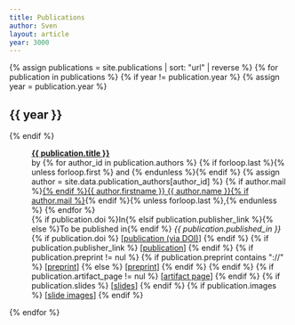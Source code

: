 ```yaml
---
title: Publications
author: Sven
layout: article
year: 3000
---
```


<dl>
{% assign publications = site.publications | sort: "url" | reverse %}
{% for publication in publications %}
  {% if year != publication.year %}
    {% assign year = publication.year %}
    <dt><h2>{{ year }}</h2></dt>
  {% endif %}
  <dd>
    <p>
      <strong>
        <a name="{{ publication.key }}"></a><a name="{{ publication.slug }}"></a>
        <a href="{{ publication.url }}">{{ publication.title }}</a>
      </strong>
      <br/>
	    by {% for author_id in publication.authors %}
        {% if forloop.last %}{% unless forloop.first %}
          and
        {% endunless %}{% endif %}
        {% assign author = site.data.publication_authors[author_id] %}
        {% if author.mail %}<a href="mailto:{{ author.mail }}">{% endif %}{{ author.firstname }} {{ author.name }}{% if author.mail %}</a>{% endif %}{% unless forloop.last %},{% endunless %}
      {% endfor %}<br/>
      {% if publication.doi %}In{% elsif publication.publisher_link %}{% else %}To be published in{% endif %}
	    <em>{{ publication.published_in }}</em><br/>
      {% if publication.doi %}
        [<a href="http://dx.doi.org/{{ publication.doi }}">publication (via DOI)</a>]
      {% endif %}
      {% if publication.publisher_link %}
        [<a href="{{ publication.publisher_link }}">publication</a>]
      {% endif %}
      {% if publication.preprint != nul %}
        {% if publication.preprint contains "://" %}
          [<a href="{{ publication.preprint }}">preprint</a>]
        {% else %}
          [<a href="{{ site.url }}/publications/{{ publication.preprint }}">preprint</a>]
        {% endif %}
      {% endif %}
      {% if publication.artifact_page != nul %}
        [<a href="{{ publication.artifact_page }}">artifact page</a>]
      {% endif %}
      {% if publication.slides %}
        [<a href="{{ publication.slides }}">slides</a>]
      {% endif %}
      {% if publication.images %}
        [<a href="{{ publication.images }}">slide images</a>]
      {% endif %}
    </p>
  </dd>
{% endfor %}
</dl>